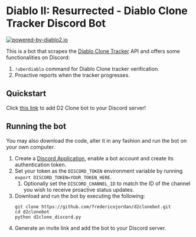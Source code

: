 # Diablo II: Resurrected - Diablo Clone Tracker Discord Bot

[![powered-by-diablo2.io](https://img.shields.io/badge/powered%20by-diablo2.io-green)](https://diablo2.io/)

This is a bot that scrapes the [Diablo Clone Tracker](https://diablo2.io/dclonetracker.php) API and offers some functionalities on Discord:

1. `!uberdiablo` command for Diablo Clone tracker verification.
2. Proactive reports when the tracker progresses.

## Quickstart

Click [this link](https://discord.com/api/oauth2/authorize?client_id=968258121803915264&permissions=3072&scope=bot) to add D2 Clone bot to your Discord server!

## Running the bot

You may also download the code, alter it in any fashion and run the bot on your own computer.

1. Create a [Discord Application](https://discord.com/developers/applications), enable a bot account and create its authentication token.
2. Set your token as the `DISCORD_TOKEN` environment variable by running `export DISCORD_TOKEN=YOUR_TOKEN_HERE`.
   1. Optionally set the `DISCORD_CHANNEL_ID` to match the ID of the channel you wish to receive proactive status updates.
3. Download and run the bot by executing the following:
   ```shell
   git clone https://github.com/fredericojordan/d2clonebot.git
   cd d2clonebot
   python d2clone_discord.py
   ```
4. Generate an invite link and add the bot to your Discord server.
